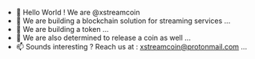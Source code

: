 - 👋 Hello World ! We are  @xstreamcoin
- 👀 We are building a blockchain solution for streaming services ...
- 🌱 We are building a token  ...
- 💞️ We are also determined to release a coin as well ...
- 📫 Sounds interesting ? Reach us at : xstreamcoin@protonmail.com ...

<!---
xstreamcoin/xstreamcoin is a ✨ special ✨ repository because its `README.md` (this file) appears on your GitHub profile.
You can click the Preview link to take a look at your changes.
--->
